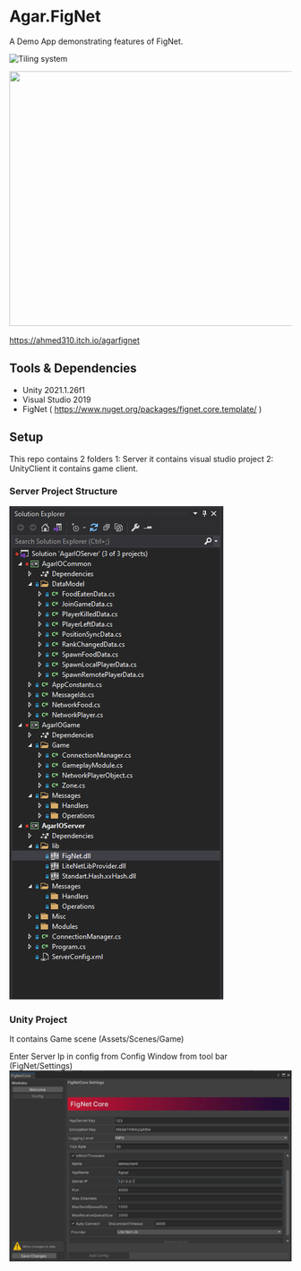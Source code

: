 # Agar.FigNet
A Demo App demonstrating features of FigNet.

![Tiling system](https://s10.gifyu.com/images/Agar.FigNet.gif)

<img src="https://s10.gifyu.com/images/Agar.FigNet.gif" width="900" height="455" />

https://ahmed310.itch.io/agarfignet

## Tools & Dependencies
- Unity 2021.1.26f1
- Visual Studio 2019
- FigNet ( https://www.nuget.org/packages/fignet.core.template/ )

## Setup

This repo contains 2 folders 1: Server it contains visual studio project 2: UnityClient it contains game client.

### Server Project Structure
<img src="https://github.com/Ahmed310/Agar.FigNet/blob/main/FigNetDemo/Screenshots/server_projects.png"/>

### Unity Project
It contains Game scene (Assets/Scenes/Game)

Enter Server Ip in config from Config Window from tool bar (FigNet/Settings)
<img src="https://github.com/Ahmed310/Agar.FigNet/blob/main/FigNetDemo/Screenshots/client_config.png"/>

